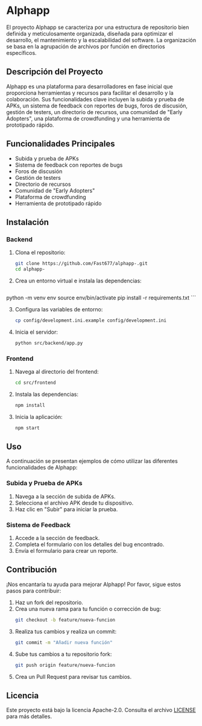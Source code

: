 # Alphapp

El proyecto Alphapp se caracteriza por una estructura de repositorio bien definida y meticulosamente organizada, diseñada para optimizar el desarrollo, el mantenimiento y la escalabilidad del software. La organización se basa en la agrupación de archivos por función en directorios específicos.

## Descripción del Proyecto

Alphapp es una plataforma para desarrolladores en fase inicial que proporciona herramientas y recursos para facilitar el desarrollo y la colaboración. Sus funcionalidades clave incluyen la subida y prueba de APKs, un sistema de feedback con reportes de bugs, foros de discusión, gestión de testers, un directorio de recursos, una comunidad de "Early Adopters", una plataforma de crowdfunding y una herramienta de prototipado rápido.

## Funcionalidades Principales

- Subida y prueba de APKs
- Sistema de feedback con reportes de bugs
- Foros de discusión
- Gestión de testers
- Directorio de recursos
- Comunidad de "Early Adopters"
- Plataforma de crowdfunding
- Herramienta de prototipado rápido

## Instalación

### Backend

1. Clona el repositorio:
    ```sh
    git clone https://github.com/Fast677/alphapp-.git
    cd alphapp-
    ```

2. Crea un entorno virtual e instala las dependencias:
    ```sh
    
python -m venv env
    source env/bin/activate
    pip install -r requirements.txt
    ```

3. Configura las variables de entorno:
    ```sh
    cp config/development.ini.example config/development.ini
    ```

4. Inicia el servidor:
    ```sh
    python src/backend/app.py
    ```

### Frontend

1. Navega al directorio del frontend:
    ```sh
    cd src/frontend
    ```

2. Instala las dependencias:
    ```sh
    npm install
    ```

3. Inicia la aplicación:
    ```sh
    npm start
    ```

## Uso

A continuación se presentan ejemplos de cómo utilizar las diferentes funcionalidades de Alphapp:

### Subida y Prueba de APKs

1. Navega a la sección de subida de APKs.
2. Selecciona el archivo APK desde tu dispositivo.
3. Haz clic en "Subir" para iniciar la prueba.

### Sistema de Feedback

1. Accede a la sección de feedback.
2. Completa el formulario con los detalles del bug encontrado.
3. Envía el formulario para crear un reporte.

## Contribución

¡Nos encantaría tu ayuda para mejorar Alphapp! Por favor, sigue estos pasos para contribuir:

1. Haz un fork del repositorio.
2. Crea una nueva rama para tu función o corrección de bug:
    ```sh
    git checkout -b feature/nueva-funcion
    ```
3. Realiza tus cambios y realiza un commit:
    ```sh
    git commit -m "Añadir nueva función"
    ```
4. Sube tus cambios a tu repositorio fork:
    ```sh
    git push origin feature/nueva-funcion
    ```
5. Crea un Pull Request para revisar tus cambios.

## Licencia

Este proyecto está bajo la licencia Apache-2.0. Consulta el archivo [LICENSE](LICENSE) para más detalles.
